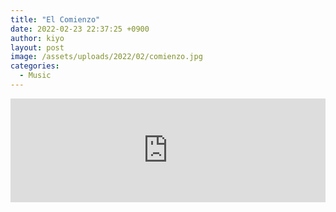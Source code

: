 ```yaml
---
title: "El Comienzo"
date: 2022-02-23 22:37:25 +0900
author: kiyo
layout: post
image: /assets/uploads/2022/02/comienzo.jpg
categories:
  - Music
---
```

<iframe width="100%" height="166" scrolling="no" frameborder="no" allow="autoplay" src="https://w.soundcloud.com/player/?url=https%3A//api.soundcloud.com/tracks/1221122167&color=%23ff5500&auto_play=false&hide_related=false&show_comments=true&show_user=true&show_reposts=false&show_teaser=true"></iframe>